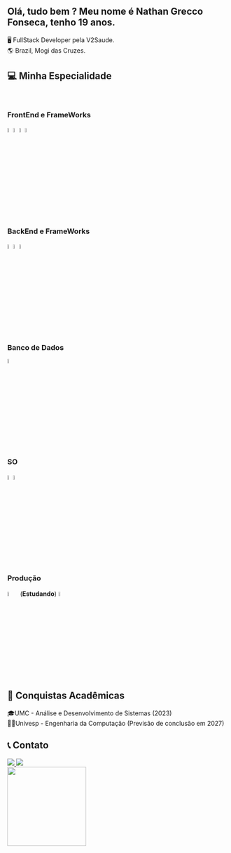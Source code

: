 ## Olá, tudo bem ? Meu nome é Nathan Grecco Fonseca, tenho 19 anos.

🖥️ FullStack Developer pela V2Saude. <br>
🌎 Brazil, Mogi das Cruzes.

## 💻 Minha Especialidade
<div style="display: inline-block"><br>

<h3> FrontEnd e FrameWorks </h3>         
<img src="https://cdn.jsdelivr.net/gh/devicons/devicon/icons/react/react-original.svg" width="5%"/>
<img src="https://cdn.jsdelivr.net/gh/devicons/devicon/icons/materialui/materialui-original.svg"width="5%" />  
<img src="https://cdn.jsdelivr.net/gh/devicons/devicon/icons/html5/html5-original.svg" width="5%"/>
<img src="https://cdn.jsdelivr.net/gh/devicons/devicon/icons/css3/css3-original.svg" width="5%"/>
  

## <h3> BackEnd e FrameWorks</h3>
<img src="https://cdn.jsdelivr.net/gh/devicons/devicon/icons/java/java-original.svg" width="5%"/> 
<img src="https://cdn.jsdelivr.net/gh/devicons/devicon/icons/spring/spring-original-wordmark.svg"width="5%" />
<img src="https://cdn.jsdelivr.net/gh/devicons/devicon/icons/csharp/csharp-original.svg" width="5%"/>         
 
## <h3> Banco de Dados </h3>
<img src="https://cdn.jsdelivr.net/gh/devicons/devicon/icons/mysql/mysql-original.svg" width="5%"/>
 
## <h3> SO </h3>
<img src="https://cdn.jsdelivr.net/gh/devicons/devicon/icons/linux/linux-original.svg" width="5%"/>
<img src="https://cdn.jsdelivr.net/gh/devicons/devicon/icons/windows8/windows8-original.svg" width="5%"/>        
</div>  

## <H3> Produção </H3>
<img src="https://cdn.jsdelivr.net/gh/devicons/devicon/icons/jenkins/jenkins-original.svg" width="5%"/>
(<b>Estudando</b>) <img src="https://cdn.jsdelivr.net/gh/devicons/devicon/icons/amazonwebservices/amazonwebservices-original.svg" width="5%"/>
                  

## 📜 Conquistas Acadêmicas
🎓UMC - Análise e Desenvolvimento de Sistemas (2023) <br>
👨‍🎓Univesp - Engenharia da Computação (Previsão de conclusão em 2027)

## 📞 Contato
<div>
  <a href="https://www.instagram.com/nfonseca_11/">
    <img src="https://img.shields.io/badge/Instagram-E4405F?style=for-the-badge&logo=instagram&logoColor=white" target="_blank">
  </a> 
  <a href="https://www.linkedin.com/in/nathan-grecco-fonseca-006579235/">
    <img src="https://img.shields.io/badge/LinkedIn-0077B5?style=for-the-badge&logo=linkedin&logoColor=white" target="_blank">
  </a>
</div>

<div>
  <a href="https://github.com/NMaksed">
    <img height="180em" src="https://github-readme-stats.vercel.app/api?username=NMaksed&show_icons=true&theme=tokyonight"/>
</div>
